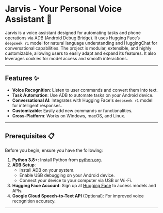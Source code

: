 # Jarvis - Your Personal Voice Assistant 🤖

Jarvis is a voice assistant designed for automating tasks and phone operations via ADB (Android Debug Bridge). It uses Hugging Face’s `deepseek r1` model for natural language understanding and HuggingChat for conversational capabilities. The project is modular, extensible, and highly customizable, allowing users to easily adapt and expand its features. It also leverages cookies for model access and smooth interactions.

---

## Features ✨

- **Voice Recognition**: Listen to user commands and convert them into text.
- **Task Automation**: Use ADB to automate tasks on your Android device.
- **Conversational AI**: Integrates with Hugging Face's `deepseek r1` model for intelligent responses.
- **Customizable**: Easily add new commands or functionalities.
- **Cross-Platform**: Works on Windows, macOS, and Linux.

---

## Prerequisites 📋

Before you begin, ensure you have the following:

1. **Python 3.8+**: Install Python from [python.org](https://www.python.org/).
2. **ADB Setup**:
   - Install ADB on your system.
   - Enable USB debugging on your Android device.
   - Connect your device to your computer via USB or Wi-Fi.
3. **Hugging Face Account**: Sign up at [Hugging Face](https://huggingface.co/) to access models and APIs.
4. **Google Cloud Speech-to-Text API** (Optional): For improved voice recognition accuracy.

---

